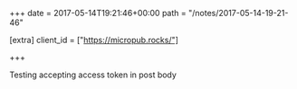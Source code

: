 +++
date = 2017-05-14T19:21:46+00:00
path = "/notes/2017-05-14-19-21-46"

[extra]
client_id = ["https://micropub.rocks/"]

+++

<p>Testing accepting access token in post body</p>
